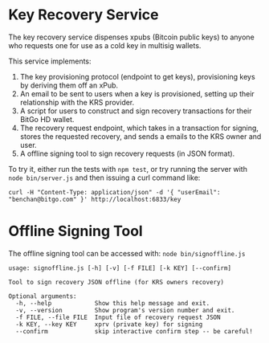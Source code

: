 Key Recovery Service
====================
The key recovery service dispenses xpubs (Bitcoin public keys) to anyone who requests one for use as a cold key in multisig wallets.

This service implements:

1. The key provisioning protocol (endpoint to get keys), provisioning keys by deriving them off an xPub.  
2. An email to be sent to users when a key is provisioned, setting up their relationship with the KRS provider. 
3. A script for users to construct and sign recovery transactions for their BitGo HD wallet. 
4. The recovery request endpoint, which takes in a transaction for signing, stores the requested recovery, and sends a emails to the KRS owner and user. 
5. A offline signing tool to sign recovery requests (in JSON format).

To try it, either run the tests with ``npm test``, or try running the server with
``node bin/server.js`` and then issuing a curl command like:

``curl -H "Content-Type: application/json" -d '{ "userEmail": "benchan@bitgo.com" }' http://localhost:6833/key``

Offline Signing Tool
====================
The offline signing tool can be accessed with:
``node bin/signoffline.js``

```
usage: signoffline.js [-h] [-v] [-f FILE] [-k KEY] [--confirm]

Tool to sign recovery JSON offline (for KRS owners recovery)

Optional arguments:
  -h, --help            Show this help message and exit.
  -v, --version         Show program's version number and exit.
  -f FILE, --file FILE  Input file of recovery request JSON
  -k KEY, --key KEY     xprv (private key) for signing
  --confirm             skip interactive confirm step -- be careful!
```
